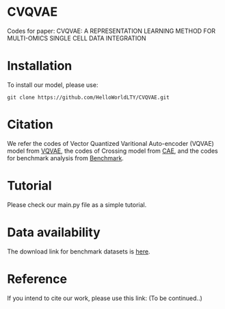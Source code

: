 # CVQVAE
Codes for paper: CVQVAE: A REPRESENTATION LEARNING METHOD FOR MULTI-OMICS SINGLE CELL DATA INTEGRATION


# Installation
To install our model, please use:
```
git clone https://github.com/HelloWorldLTY/CVQVAE.git
```

# Citation
We refer the codes of Vector Quantized Varitional Auto-encoder (VQVAE) model from [VQVAE](https://github.com/AntixK/PyTorch-VAE/blob/master/models/vq_vae.py), the codes of Crossing model from [CAE](https://github.com/gcgreenberg/cae/tree/torch_models), and the codes for benchmark analysis from [Benchmark](https://github.com/openproblems-bio/neurips2021_multimodal_viash/tree/main/src/joint_embedding/metrics).

# Tutorial
Please check our main.py file as a simple tutorial.

# Data availability
The download link for benchmark datasets is [here](https://drive.google.com/drive/folders/1Skafk47Gcmu4eZfCy-oNfUJEyNi_mn3S?usp=sharing).

# Reference
If you intend to cite our work, please use this link:
(To be continued..)
